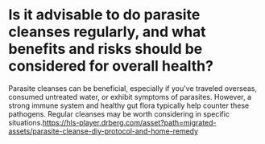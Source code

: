 # Is it advisable to do parasite cleanses regularly, and what benefits and risks should be considered for overall health?

Parasite cleanses can be beneficial, especially if you've traveled overseas, consumed untreated water, or exhibit symptoms of parasites. However, a strong immune system and healthy gut flora typically help counter these pathogens. Regular cleanses may be worth considering in specific situations.https://hls-player.drberg.com/asset?path=migrated-assets/parasite-cleanse-diy-protocol-and-home-remedy